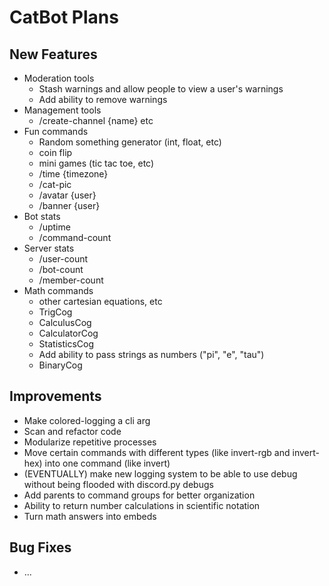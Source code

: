 # CatBot Plans

## New Features
* Moderation tools
  * Stash warnings and allow people to view a user's warnings
  * Add ability to remove warnings
* Management tools
  * /create-channel {name} etc
* Fun commands
  * Random something generator (int, float, etc)
  * coin flip
  * mini games (tic tac toe, etc)
  * /time {timezone}
  * /cat-pic
  * /avatar {user}
  * /banner {user}
* Bot stats
  * /uptime
  * /command-count
* Server stats
  * /user-count
  * /bot-count
  * /member-count
* Math commands
  * other cartesian equations, etc
  * TrigCog
  * CalculusCog
  * CalculatorCog
  * StatisticsCog
  * Add ability to pass strings as numbers ("pi", "e", "tau")
  * BinaryCog

## Improvements
* Make colored-logging a cli arg
* Scan and refactor code
* Modularize repetitive processes
* Move certain commands with different types (like invert-rgb and invert-hex) into one command (like invert)
* (EVENTUALLY) make new logging system to be able to use debug without being flooded with discord.py debugs
* Add parents to command groups for better organization
* Ability to return number calculations in scientific notation
* Turn math answers into embeds

## Bug Fixes
* ...
